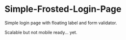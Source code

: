 # Simple-Frosted-Login-Page
Simple login page with floating label and form validator.

Scalable but not mobile ready... yet.
